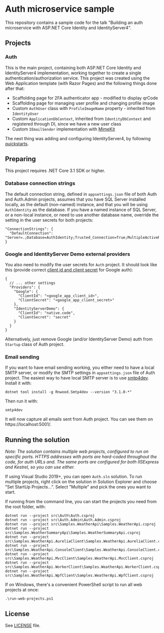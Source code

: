 # Auth microservice sample

This repository contains a sample code for the talk "Building an auth microservice with ASP.NET Core Identity and IdentityServer4".

## Projects

### Auth

This is the main project, containing both ASP.NET Core Identity and IdentityServer4 implementation, working together to create a single authentication/authorization service. This project was created using the Web Application template (with Razor Pages) and the following things done after that:

- Scaffolding page for 2FA authenticator app - modified to display qrCode
- Scaffolding page for managing user profile and changing profile image
- Custom `AuthUser` class with `ProfileImageName` property - inherited from `IdentityUser`
- Custom `ApplicationDbContext`, inherited from `IdentityDbContext` and registered through DI, since we have a new user class
- Custom `IEmailSender` implementation with [MimeKit](http://www.mimekit.net/)

The next thing was adding and configuring IdentityServer4, by following [quickstarts](http://docs.identityserver.io/en/latest/quickstarts/0_overview.html).

## Preparing

This project requires .NET Core 3.1 SDK or higher.

### Database connection strings

The default connection string, defined in `appsettings.json` file of both Auth and Auth.Admin projects, assumes that you have SQL Server installed locally, as the default (non-named) instance, and that you will be using `AuthIdentity` as the database. If you have a named instance of SQL Server, or a non-local instance, or need to use another database name, override the setting in the user secrets for both projects:

    "ConnectionStrings": {
      "DefaultConnection": "Server=.;Database=AuthIdentity;Trusted_Connection=True;MultipleActiveResultSets=true"
    }

### Google and IdentityServer Demo external providers

You also need to modify the user secrets for `Auth` project. It should look like this (provide correct [client id and client secret](https://console.cloud.google.com/apis/credentials) for Google auth):

    {
      // ... other settings
      "Providers": {
        "Google": {
          "ClientId": "<google_app_client_id>",
          "ClientSecret": "<google_app_client_secret>"
        },
        "IdentityServerDemo": {
          "ClientId": "native.code",
          "ClientSecret": "secret"
        }
      }
    }

Alternatively, just remove Google (and/or IdentityServer Demo) auth from `Startup` class of Auth project.

### Email sending

If you want to have email sending working, you either need to have a local SMTP server, or modify the SMTP settings in `appsettings.json` file of Auth project. The easiest way to have local SMTP server is to use [smtp4dev](https://github.com/rnwood/smtp4dev). Install it with:

    dotnet tool install -g Rnwood.Smtp4dev --version "3.1.0-*"

Then run it with:

    smtp4dev

It will now capture all emails sent from Auth project. You can see them on https://localhost:5001/.

## Running the solution

_Note: The solution contains multiple web projects, configured to run on specific ports. HTTPS addresses with ports are hard-coded throughout the code, for auth URLs and. The same ports are configured for both IISExpress and Kestrel, so you can use either._

If using Visual Studio 2019+, you can open `Auth.sln` solution. To run multiple projects, right click on the solution in Solution Explorer and choose "Set StartUp Projects...". Select "Multiple" and pick the ones you want to start.

If running from the command line, you can start the projects you need from the root folder, with:

    dotnet run --project src\Auth\Auth.csproj
    dotnet run --project src\Auth.Admin\Auth.Admin.csproj
    dotnet run --project src\Samples.WeatherApi\Samples.WeatherApi.csproj
    dotnet run --project src\Samples.WeatherSummaryApi\Samples.WeatherSummaryApi.csproj
    dotnet run --project src\Samples.WeatherApi.AureliaClient\Samples.WeatherApi.AureliaClient.csproj
    dotnet run --project src\Samples.WeatherApi.ConsoleClient\Samples.WeatherApi.ConsoleClient.csproj
    dotnet run --project src\Samples.WeatherApi.MvcClient\Samples.WeatherApi.MvcClient.csproj
    dotnet run --project src\Samples.WeatherApi.WorkerClient\Samples.WeatherApi.WorkerClient.csproj
    dotnet run --project src\Samples.WeatherApi.WpfClient\Samples.WeatherApi.WpfClient.csproj

If on Windows, there's a convenient PowerShell script to run all web projects at once:

    .\run-web-projects.ps1

## License

See [LICENSE](LICENSE) file.

